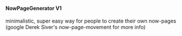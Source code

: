 #### NowPageGenerator V1
minimalistic, super easy way for people to create their own now-pages (google Derek Siver's now-page-movement for more info)